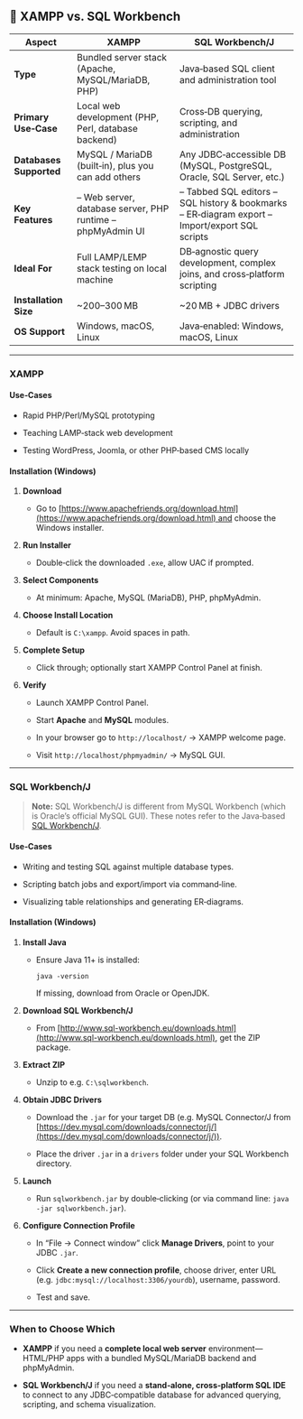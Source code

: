 

##  🔹 XAMPP vs. SQL Workbench

|Aspect|XAMPP|SQL Workbench/J|
|---|---|---|
|**Type**|Bundled server stack (Apache, MySQL/MariaDB, PHP)|Java‑based SQL client and administration tool|
|**Primary Use‑Case**|Local web development (PHP, Perl, database backend)|Cross‑DB querying, scripting, and administration|
|**Databases Supported**|MySQL / MariaDB (built‑in), plus you can add others|Any JDBC‑accessible DB (MySQL, PostgreSQL, Oracle, SQL Server, etc.)|
|**Key Features**|– Web server, database server, PHP runtime – phpMyAdmin UI|– Tabbed SQL editors – SQL history & bookmarks – ER‑diagram export – Import/export SQL scripts|
|**Ideal For**|Full LAMP/LEMP stack testing on local machine|DB‑agnostic query development, complex joins, and cross‑platform scripting|
|**Installation Size**|~200–300 MB|~20 MB + JDBC drivers|
|**OS Support**|Windows, macOS, Linux|Java‑enabled: Windows, macOS, Linux|

---

###  XAMPP

#### Use‑Cases

- Rapid PHP/Perl/MySQL prototyping
    
- Teaching LAMP‑stack web development
    
- Testing WordPress, Joomla, or other PHP‑based CMS locally
    

#### Installation (Windows)

1. **Download**
    
    - Go to [https://www.apachefriends.org/download.html](https://www.apachefriends.org/download.html) and choose the Windows installer.
        
2. **Run Installer**
    
    - Double‑click the downloaded `.exe`, allow UAC if prompted.
        
3. **Select Components**
    
    - At minimum: Apache, MySQL (MariaDB), PHP, phpMyAdmin.
        
4. **Choose Install Location**
    
    - Default is `C:\xampp`. Avoid spaces in path.
        
5. **Complete Setup**
    
    - Click through; optionally start XAMPP Control Panel at finish.
        
6. **Verify**
    
    - Launch XAMPP Control Panel.
        
    - Start **Apache** and **MySQL** modules.
        
    - In your browser go to `http://localhost/` → XAMPP welcome page.
        
    - Visit `http://localhost/phpmyadmin/` → MySQL GUI.
        

---

### SQL Workbench/J

> **Note:** SQL Workbench/J is different from MySQL Workbench (which is Oracle’s official MySQL GUI). These notes refer to the Java‑based [SQL Workbench/J](http://www.sql-workbench.eu/).

#### Use‑Cases

- Writing and testing SQL against multiple database types.
    
- Scripting batch jobs and export/import via command‑line.
    
- Visualizing table relationships and generating ER‑diagrams.
    

#### Installation (Windows)

1. **Install Java**
    
    - Ensure Java 11+ is installed:
        
        ```shell
        java -version
        ```
        
        If missing, download from Oracle or OpenJDK.
        
2. **Download SQL Workbench/J**
    
    - From [http://www.sql-workbench.eu/downloads.html](http://www.sql-workbench.eu/downloads.html), get the ZIP package.
        
3. **Extract ZIP**
    
    - Unzip to e.g. `C:\sqlworkbench`.
        
4. **Obtain JDBC Drivers**
    
    - Download the `.jar` for your target DB (e.g. MySQL Connector/J from [https://dev.mysql.com/downloads/connector/j/](https://dev.mysql.com/downloads/connector/j/)).
        
    - Place the driver `.jar` in a `drivers` folder under your SQL Workbench directory.
        
5. **Launch**
    
    - Run `sqlworkbench.jar` by double‑clicking (or via command line: `java -jar sqlworkbench.jar`).
        
6. **Configure Connection Profile**
    
    - In “File → Connect window” click **Manage Drivers**, point to your JDBC `.jar`.
        
    - Click **Create a new connection profile**, choose driver, enter URL (e.g. `jdbc:mysql://localhost:3306/yourdb`), username, password.
        
    - Test and save.
        

---

### When to Choose Which

- **XAMPP** if you need a **complete local web server** environment—HTML/PHP apps with a bundled MySQL/MariaDB backend and phpMyAdmin.
    
- **SQL Workbench/J** if you need a **stand‑alone, cross‑platform SQL IDE** to connect to any JDBC‑compatible database for advanced querying, scripting, and schema visualization.
